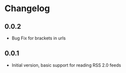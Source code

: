 # Changelog

## 0.0.2

- Bug Fix for brackets in urls

## 0.0.1

- Initial version, basic support for reading RSS 2.0 feeds